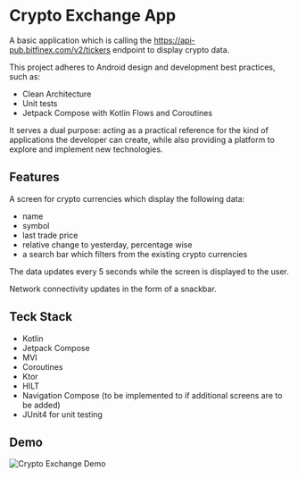 # Crypto Exchange App

A basic application which is calling the https://api-pub.bitfinex.com/v2/tickers endpoint to display
crypto data.

This project adheres to Android design and development best practices, such as:
- Clean Architecture
- Unit tests
- Jetpack Compose with Kotlin Flows and Coroutines

It serves a dual purpose: acting as a practical reference for the kind of applications the developer
can create, while also providing a platform to explore and implement new technologies.

## Features

A screen for crypto currencies which display the following data:

- name
- symbol
- last trade price
- relative change to yesterday, percentage wise
- a search bar which filters from the existing crypto currencies

The data updates every 5 seconds while the screen is displayed to the user.

Network connectivity updates in the form of a snackbar.

## Teck Stack

- Kotlin
- Jetpack Compose
- MVI
- Coroutines
- Ktor
- HILT
- Navigation Compose (to be implemented to if additional screens are to be added)
- JUnit4 for unit testing

## Demo

![Crypto Exchange Demo](crytpo_exchange.gif)
